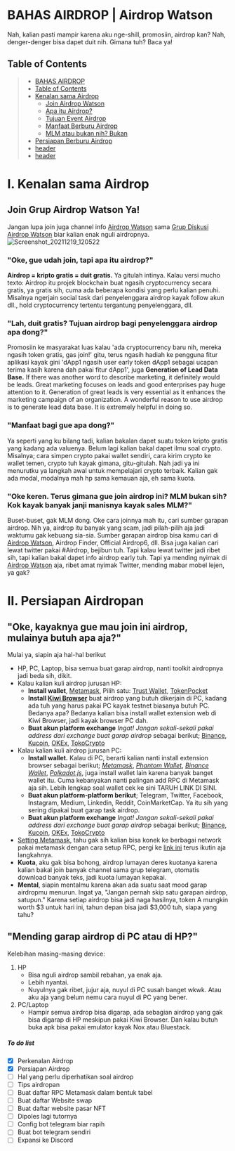 # BAHAS AIRDROP | Airdrop Watson
  Nah, kalian pasti mampir karena aku nge-shill, promosiin, airdrop kan? Nah, denger-denger bisa dapet duit nih. Gimana tuh? Baca ya! 

## Table of Contents
>- [BAHAS AIRDROP](https://github.com/JavaneseBoi/airdrop/blob/main/airdrop.md#bahas-airdrop--airdrop-watson)
>- [Table of Contents](https://github.com/JavaneseBoi/airdrop/blob/main/airdrop.md#table-of-contents)
>- [Kenalan sama Airdrop](https://github.com/JavaneseBoi/airdrop/blob/main/airdrop.md#join-grup-airdrop-watson-ya)
>   - [Join Airdrop Watson](https://github.com/JavaneseBoi/airdrop/blob/main/airdrop.md#join-grup-airdrop-watson-ya)
>   - [Apa itu Airdrop?](https://github.com/JavaneseBoi/airdrop/blob/main/airdrop.md#oke-gue-udah-join-tapi-apa-itu-airdrop)
>   - [Tujuan Event Airdrop](https://github.com/JavaneseBoi/airdrop/blob/main/airdrop.md#lah-duit-gratis-tujuan-airdrop-bagi-penyelenggara-airdrop-apa-dong)
>   - [Manfaat Berburu Airdrop](https://github.com/JavaneseBoi/airdrop/blob/main/airdrop.md#manfaat-bagi-gue-apa-dong)
>   - [MLM atau bukan nih? Bukan](https://github.com/JavaneseBoi/airdrop/blob/main/airdrop.md#oke-keren-terus-gimana-gue-join-airdrop-ini-mlm-bukan-sih-kok-kayak-banyak-janji-manisnya-kayak-sales-mlm)
>- [Persiapan Berburu Airdrop](https://github.com/JavaneseBoi/airdrop/blob/main/airdrop.md#ii-persiapan-airdropan)
>- [header](link)
>- [header](link)


# I. Kenalan sama Airdrop 
## Join Grup Airdrop Watson Ya!
  Jangan lupa join juga channel info [Airdrop Watson](https://t.me/airdropwatson) sama [Grup Diskusi Airdrop Watson](https://t.me/airdropwatsondiscuss) biar kalian enak nguli airdropnya. 
![Screenshot_20211219_120522](https://user-images.githubusercontent.com/64100477/146664574-1c742405-664c-496a-80a7-6c4d349c0a0e.png)

  
### "Oke, gue udah join, tapi apa itu airdrop?"
  **Airdrop = kripto gratis = duit gratis.** Ya gitulah intinya. Kalau versi mucho texto: Airdrop itu projek blockchain buat ngasih cryptocurrency secara gratis, ya gratis sih, cuma ada beberapa kondisi yang perlu kalian penuhi. Misalnya ngerjain social task dari penyelenggara airdrop kayak follow akun dll., hold cryptocurrency tertentu tergantung penyelenggara, dll.
  
### "Lah, duit gratis? Tujuan airdrop bagi penyelenggara airdrop apa dong?"
  Promosiin ke masyarakat luas kalau 'ada cryptocurrency baru nih, mereka ngasih token gratis, gas join!' gitu, terus ngasih hadiah ke pengguna fitur aplikasi kayak gini 'dApp1 ngasih user early token dApp1 sebagai ucapan terima kasih karena dah pakai fitur dApp1', juga **Generation of Lead Data Base.** If there was another word to describe marketing, it definitely would be leads. Great marketing focuses on leads and good enterprises pay huge attention to it. Generation of great leads is very essential as it enhances the marketing campaign of an organization. A wonderful reason to use airdrop is to generate lead data base. It is extremely helpful in doing so.
  
### "Manfaat bagi gue apa dong?"
  Ya seperti yang ku bilang tadi, kalian bakalan dapet suatu token kripto gratis yang kadang ada valuenya. Belum lagi kalian bakal dapet ilmu soal crypto. Misalnya; cara simpen crypto pakai wallet sendiri, cara kirim crypto ke wallet temen, crypto tuh kayak gimana, gitu-gitulah. Nah jadi ya ini menurutku ya langkah awal untuk mempelajari crypto terbaik. Kalian gak ada modal, modalnya mah hp sama kemauan aja, eh sama kuota.

### "Oke keren. Terus gimana gue join airdrop ini? MLM bukan sih? Kok kayak banyak janji manisnya kayak sales MLM?"
  Buset-buset, gak MLM dong. Oke cara joinnya mah itu, cari sumber garapan airdrop. Nih ya, airdrop itu banyak yang scam, jadi pilah-pilih aja jadi waktumu gak kebuang sia-sia. Sumber garapan airdrop bisa kamu cari di [Airdrop Watson](https://t.me/airdropwatson), Airdrop Finder, Official Airdrop6, dll. Bisa juga kalian cari lewat twitter pakai #Airdrop, bejibun tuh. Tapi kalau lewat twitter jadi ribet sih, tapi kalian bakal dapet info airdrop early tuh. Tapi ya mending nyimak di [Airdrop Watson](https://t.me/airdropwatson) aja, ribet amat nyimak Twitter, mending mabar mobel lejen, ya gak?
  
# II. Persiapan Airdropan
## "Oke, kayaknya gue mau join ini airdrop, mulainya butuh apa aja?"
  Mulai ya, siapin aja hal-hal berikut
  -  HP, PC, Laptop, bisa semua buat garap airdrop, nanti toolkit airdropnya jadi beda sih, dikit.
-  Kalau kalian kuli airdrop jurusan HP:
      - **Install wallet**, [Metamask](https://play.google.com/store/apps/details?id=io.metamask&hl=en_US&gl=US), Pilih satu: [Trust Wallet](https://play.google.com/store/apps/details?id=com.wallet.crypto.trustapp), [TokenPocket](https://play.google.com/store/apps/details?id=vip.mytokenpocket)
      - **Install [Kiwi Browser](https://play.google.com/store/apps/details?id=com.kiwibrowser.browser)** buat airdrop yang butuh dikerjain di PC, kadang ada tuh yang harus pakai PC kayak testnet biasanya butuh PC. Bedanya apa? Bedanya kalian bisa install wallet extension web di Kiwi Browser, jadi kayak browser PC dah.
      - **Buat akun platform exchange** *Ingat! Jangan sekali-sekali pakai address dari exchange buat garap airdrop* sebagai berikut; [Binance](https://accounts.binance.com/en/register?ref=192098979), [Kucoin](https://www.kucoin.com/ucenter/signup?rcode=rJX74LW), [OKEx](https://www.okex.com/join/11459465), [TokoCrypto](https://www.tokocrypto.com/account/signup?ref=BF583KWC)
-  Kalau kalian kuli airdrop jurusan PC: 
      - **Install wallet.** Kalau di PC, berarti kalian nanti install extension browser sebagai berikut; [*Metamask*](https://metamask.io/), [*Phantom Wallet*](https://phantom.app), [*Binance Wallet*](https://chrome.google.com/webstore/detail/binance-wallet/fhbohimaelbohpjbbldcngcnapndodjp), [*Polkadot.js*](https://polkadot.js.org/), juga install wallet lain karena banyak banget wallet itu. Cuma kebanyakan nanti palingan add RPC di Metamask aja sih. Lebih lengkap soal wallet cek ke sini TARUH LINK DI SINI.
      - **Buat akun platform-platform berikut**; Telegram, Twitter, Facebook, Instagram, Medium, Linkedin, Reddit, CoinMarketCap. Ya itu sih yang sering dipakai buat garap task airdrop.
      - **Buat akun platform exchange** *Ingat! Jangan sekali-sekali pakai address dari exchange buat garap airdrop* sebagai berikut; [Binance](https://accounts.binance.com/en/register?ref=192098979), [Kucoin](https://www.kucoin.com/ucenter/signup?rcode=rJX74LW), [OKEx](https://www.okex.com/join/11459465), [TokoCrypto](https://www.tokocrypto.com/account/signup?ref=BF583KWC)
  - [Setting Metamask](./rpcMetamask.md), tahu gak sih kalian bisa konek ke berbagai network pakai metamask dengan cara setup RPC, pergi ke [link ini](./rpcMetamask.d) terus ikutin aja langkahnya.
  - **Kuota**, aku gak bisa bohong, airdrop lumayan deres kuotanya karena kalian bakal join banyak channel sama grup telegram, otomatis download banyak teks, jadi kuota lumayan kepakai.
  - **Mental**, siapin mentalmu karena akan ada suatu saat mood garap airdropmu menurun. Ingat ya, "Jangan pernah skip satu garapan airdrop, satupun." Karena setiap airdrop bisa jadi naga hasilnya, token A mungkin worth $3 untuk hari ini, tahun depan bisa jadi $3,000 tuh, siapa yang tahu?
## "Mending garap airdrop di PC atau di HP?"
Kelebihan masing-masing device:
  1. HP
     - Bisa nguli airdrop sambil rebahan, ya enak aja.
     - Lebih nyantai.
     - Nuyulnya gak ribet, jujur aja, nuyul di PC susah banget wkwk. Atau aku aja yang belum nemu cara nuyul di PC yang bener.
  2. PC/Laptop
     - Hampir semua airdrop bisa digarap, ada sebagian airdrop yang gak bisa digarap di HP meskipun pakai Kiwi Browser. Dan kalau butuh buka apk bisa pakai emulator kayak Nox atau Bluestack.


##### To do list
- [x] Perkenalan Airdrop
- [x] Persiapan Airdrop
- [ ] Hal yang perlu diperhatikan soal airdrop
- [ ] Tips airdropan
- [ ] Buat daftar RPC Metamask dalam bentuk tabel
- [ ] Buat daftar Website swap
- [ ] Buat daftar website pasar NFT
- [ ] Dipoles lagi tutornya
- [ ] Config bot telegram biar rapih
- [ ] Buat bot telegram sendiri
- [ ] Expansi ke Discord
